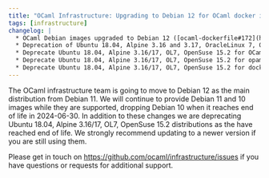 ```yaml
---
title: "OCaml Infrastructure: Upgrading to Debian 12 for OCaml docker images"
tags: [infrastructure]
changelog: |
  * OCaml Debian images upgraded to Debian 12 ([ocaml-dockerfile#172](https://github.com/ocurrent/ocaml-dockerfile/pull/172/files), @MisterDA)
  * Deprecation of Ubuntu 18.04, Alpine 3.16 and 3.17, OracleLinux 7, OpenSUSE 15.2 images ([ocaml-dockerfile#176](https://github.com/ocurrent/ocaml-dockerfile/pull/176/files), @avsm)
  * Deprecate Ubuntu 18.04, Alpine 3.16/17, OL7, OpenSuse 15.2 for OCaml-CI ([ocaml-ci#832](https://github.com/ocurrent/ocaml-ci/pull/832), @tmcgilchrist)
  * Deprecate Ubuntu 18.04, Alpine 3.16/17, OL7, OpenSuse 15.2 for opam-repo-ci ([opam-repo-ci#226](https://github.com/ocurrent/opam-repo-ci/pull/226), @tmcgilchrist)
  * Deprecate Ubuntu 18.04, Alpine 3.16/17, OL7, OpenSuse 15.2 for docker-base-images ([docker-base-images#237](https://github.com/ocurrent/docker-base-images/pull/237), @tmcgilchrist)
---
```


The OCaml infrastructure team is going to move to Debian 12 as the main distribution from Debian 11. We will continue to provide Debian 11 and 10 images while they are supported, dropping Debian 10 when it reaches end of life in 2024-06-30. In addition to these changes we are deprecating Ubuntu 18.04, Alpine 3.16/17, OL7, OpenSuse 15.2 distributions as the have reached end of life. We strongly recommend updating to a newer version if you are still using them.

Please get in touch on https://github.com/ocaml/infrastructure/issues if you have questions or requests for additional support.
